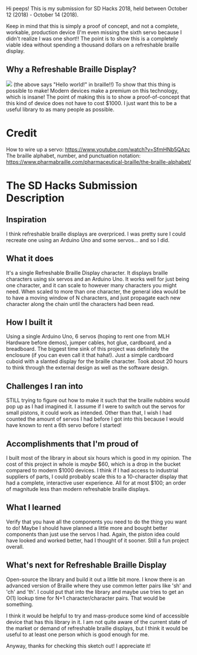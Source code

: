 Hi peeps! This is my submission for SD Hacks 2018, held between October 12 (2018) - October 14 (2018).

Keep in mind that this is simply a proof of concept, and not a complete, workable, production device (I'm even missing the sixth servo because I didn't realize I was one short!! The point is to show this is a completely viable idea without spending a thousand dollars on a refreshable braille display.

## Why a Refreshable Braille Display?

<img src="refreshableBrailleDisplay.gif" />
(the above says "Hello world!" in braille!!)
To show that this thing is possible to make! Modern devices make a premium on this technology, which is insane! The point of making this is to show a proof-of-concept that this kind of device does not have to cost $1000. I just want this to be a useful library to as many people as possible.

# Credit

How to wire up a servo: https://www.youtube.com/watch?v=SfmHNb5QAzc <br/>
The braille alphabet, number, and punctuation notation: https://www.pharmabraille.com/pharmaceutical-braille/the-braille-alphabet/

# The SD Hacks Submission Description

## Inspiration

I think refreshable braille displays are overpriced. I was pretty sure I could recreate one using an Arduino Uno and some servos... and so I did.

## What it does
It's a single Refreshable Braille Display character. It displays braille characters using six servos and an Arduino Uno. It works well for just being one character, and it can scale to however many characters you might need. When scaled to more than one character, the general idea would be to have a moving window of N characters, and just propagate each new character along the chain until the characters had been read.

## How I built it
Using a single Arduino Uno, 6 servos (hoping to rent one from MLH Hardware before demos), jumper cables, hot glue, cardboard, and a breadboard. The biggest time sink of this project was definitely the enclosure (if you can even call it that haha!). Just a simple cardboard cuboid with a slanted display for the braille character. Took about 20 hours to think through the external design as well as the software design. 

## Challenges I ran into
STILL trying to figure out how to make it such that the braille nubbins would pop up as I had imagined it. I assume if I were to switch out the servos for small pistons, it could work as intended. Other than that, I wish I had counted the amount of servos I had before I got into this because I would have known to rent a 6th servo before I started!

## Accomplishments that I'm proud of
I built most of the library in about six hours which is good in my opinion. The cost of this project in whole is _maybe_ $60, which is a drop in the bucket compared to modern $1000 devices. I think if I had access to industrial suppliers of parts, I could probably scale this to a 10-character display that had a complete, interactive user experience. All for at most $100; an order of magnitude less than modern refreshable braille displays.
 
## What I learned
Verify that you have all the components you need to do the thing you want to do! Maybe I should have planned a little more and bought better components than just use the servos I had. Again, the piston idea could have looked and worked better, had I thought of it sooner. Still a fun project overall.

## What's next for Refreshable Braille Display
Open-source the library and build it out a little bit more. I know there is an advanced version of Braille where they use common letter pairs like 'sh' and 'ch' and 'th'. I could put that into the library and maybe use tries to get an O(1) lookup time for N+1 character/character pairs. That would be something.

I think it would be helpful to try and mass-produce some kind of accessible device that has this library in it. I am not quite aware of the current state of the market or demand of refreshable braille displays, but I think it would be useful to at least one person which is good enough for me.

Anyway, thanks for checking this sketch out! I appreciate it!
